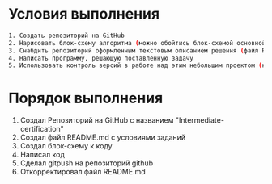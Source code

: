 # Условия выполнения
```sh
1. Создать репозиторий на GitHub
2. Нарисовать блок-схему алгоритма (можно обойтись блок-схемой основной содержательной части, если вы выделяете её в отдельный метод)
3. Снабдить репозиторий оформленным текстовым описанием решения (файл README.md)
4. Написать программу, решающую поставленную задачу
5. Использовать контроль версий в работе над этим небольшим проектом (не должно быть так, что всё залито одним коммитом, как минимум этапы 2, 3, и 4 должны быть расположены в разных коммитах)
```


# Порядок выполнения
1. Создал Репозиторий на GitHub с названием "Intermediate-certification"
2. Создал файл README.md с условиями заданий
3. Создал блок-схему к коду
4. Написал код
5. Сделал gitpush на репозиторий github 
6. Откорректировал файл README.md